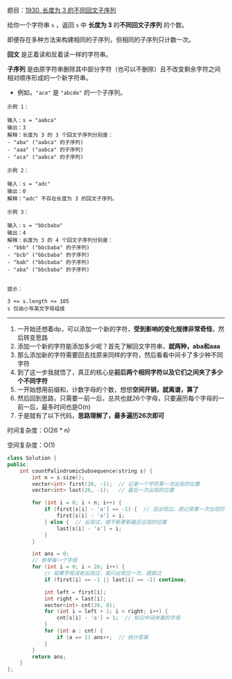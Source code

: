 题目：[1930. 长度为 3 的不同回文子序列](https://leetcode.cn/problems/unique-length-3-palindromic-subsequences/)

给你一个字符串 `s` ，返回 `s` 中 **长度为 3** 的**不同回文子序列** 的个数。

即便存在多种方法来构建相同的子序列，但相同的子序列只计数一次。

**回文** 是正着读和反着读一样的字符串。

**子序列** 是由原字符串删除其中部分字符（也可以不删除）且不改变剩余字符之间相对顺序形成的一个新字符串。

- 例如，`"ace"` 是 `"abcde"` 的一个子序列。

```
示例 1：

输入：s = "aabca"
输出：3
解释：长度为 3 的 3 个回文子序列分别是：
- "aba" ("aabca" 的子序列)
- "aaa" ("aabca" 的子序列)
- "aca" ("aabca" 的子序列)

示例 2：

输入：s = "adc"
输出：0
解释："adc" 不存在长度为 3 的回文子序列。

示例 3：

输入：s = "bbcbaba"
输出：4
解释：长度为 3 的 4 个回文子序列分别是：
- "bbb" ("bbcbaba" 的子序列)
- "bcb" ("bbcbaba" 的子序列)
- "bab" ("bbcbaba" 的子序列)
- "aba" ("bbcbaba" 的子序列)
 

提示：

3 <= s.length <= 105
s 仅由小写英文字母组成
```

---

1. 一开始还想着dp，可以添加一个新的字符，**受到影响的变化规律非常奇怪**，然后转变思路
2. 添加一个新的字符能添加多少呢？首先了解回文字符串，**就两种，aba和aaa**
3. 那么添加新的字符需要回去找原来同样的字符，然后看看中间卡了多少种不同字符
4. 到了这一步我就悟了，真正的核心是**前后两个相同字符以及它们之间夹了多少个不同字符**
5. 一开始想用前缀和，计数字母的个数，想想**空间开销，就离谱，算了**
6. 然后回到思路，只需要一前一后，总共也就26个字母，只要遍历每个字母的一前一后，最多时间也是O(n)
7. 于是就有了以下代码，**思路理解了，最多遍历26次即可**

时间复杂度：O(26 * n)

空间复杂度：O(1)

```c++
class Solution {
public:
    int countPalindromicSubsequence(string s) {
        int n = s.size();
        vector<int> first(26, -1);  // 记录一个字符第一次出现的位置
        vector<int> last(26, -1);   // 最后一次出现的位置

        for (int i = 0; i < n; i++) {
            if (first[s[i] - 'a'] == -1) {  // 没出现过，就记录第一次出现的位置
                first[s[i] - 'a'] = i;
            } else {  // 出现过，就不断更新最后出现的位置
                last[s[i] - 'a'] = i;
            }
        }

        int ans = 0;
        // 枚举每一个字母
        for (int i = 0; i < 26; i++) {
            // 如果字母没有出现过，或只出现过一次，就跳过
            if (first[i] == -1 || last[i] == -1) continue;

            int left = first[i];
            int right = last[i];
            vector<int> cnt(26, 0);
            for (int i = left + 1; i < right; i++) {
                cnt[s[i] - 'a'] = 1;  // 标记中间夹着的字母
            }
            for (int a : cnt) {
                if (a == 1) ans++;  // 统计答案
            }
        }
        return ans;
    }
};
```



